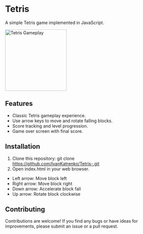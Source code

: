 # Tetris
A simple Tetris game implemented in JavaScript.

<img src='https://m.media-amazon.com/images/I/61M3rDwh4qL.png'
alt='Tetris Gameplay' width='200' heigth='200'>

## Features
- Classic Tetris gameplay experience.
- Use arrow keys to move and rotate falling blocks.
- Score tracking and level progression.
- Game over screen with final score.

## Installation
1. Clone this repository:
   git clone https://github.com/IvanKatrenko/Tetris-.git
2. Open index.html in your web browser.
   
- Left arrow: Move block left
- Right arrow: Move block right
- Down arrow: Accelerate block fall
- Up arrow: Rotate block clockwise
   
## Contributing

Contributions are welcome! If you find any bugs or have ideas for improvements, please submit an issue or a pull request.

